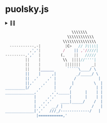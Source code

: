 # puolsky.js

<details>
  <summary>🤔👀</summary>
  
    JavaScript, the ultimate code sorcery that turns coffee into cryptic symbols and curly braces into confounding incantations. Its charm lies in its ability to make
    even the most seasoned developers feel like amateur magicians pulling rabbits out of hat-shaped bugs. Want to concatenate strings? Just add a plus sign! Need to
    declare a variable? No problem, just sprinkle in some `var`, `let`, or `const` for that extra spicy confusion.

    JavaScript's flexibility is like a wild stallion, galloping freely through your carefully structured codebase, leaving behind a trail of `undefined` and `NaN`
    breadcrumbs for you to follow. And who can forget the thrill of debugging as you unravel the mysteries of callback hell, where promises are broken and async/await
    becomes your nightly prayer?

    But fear not, for JavaScript is not just a language—it's a journey. A journey where every `this` keyword is a riddle waiting to be solved, every closure a mystery
    to unravel, and every `TypeError` a gentle reminder that you've just entered the twilight zone of programming languages. So grab your wizard hat, dust off your
    debugging skills, and embrace the chaos, because in the realm of JavaScript, the only certainty is uncertainty.
  
</details>

```javascript
                              \\\\\\\
                            \\\\\\\\\\\\
                          \\\\\\\\\\\\\\\
  -----------,-|           |C>   // )\\\\|
           ,','|          /    || ,'/////|
---------,','  |         (,    ||   /////
         ||    |          \\  ||||//''''|
         ||    |           |||||||     _|
         ||    |______      `````\____/ \
         ||    |     ,|         _/_____/ \
         ||  ,'    ,' |        /          |
         ||,'    ,'   |       |         \  |
_________|/    ,'     |      /           | |
_____________,'      ,',_____|      |    | |
             |     ,','      |      |    | |
             |   ,','    ____|_____/    /  |
             | ,','  __/ |             /   |
_____________|','   ///_/-------------/   |
              |===========,'
```

